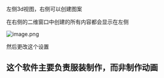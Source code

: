 左侧3d视图，右侧可以创建图案

在右侧的二维窗口中创建的所有内容都会显示在左侧

![image.png](https://cdn.jsdelivr.net/gh/ymingZ/note-gen-image-sync@main/2025-05/e6a0b8f5-94b8-4748-9c5a-a93be11b228c.png)

然后更改这个设置

## 这个软件主要负责服装制作，而非制作动画
